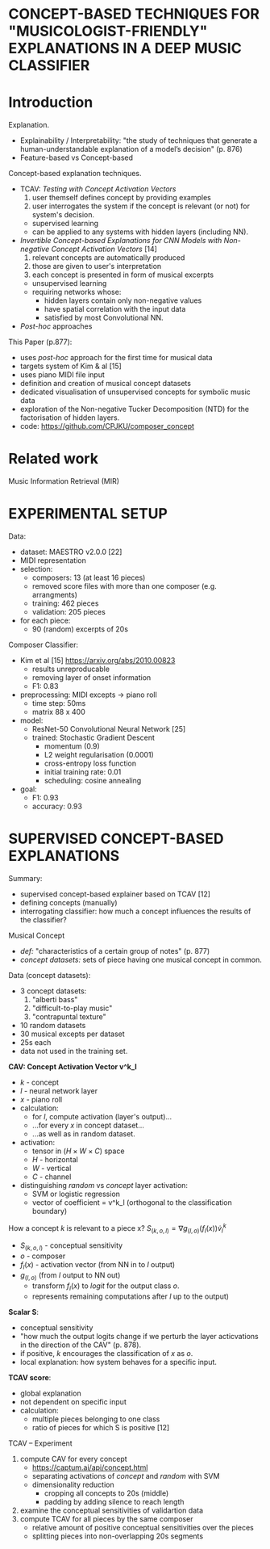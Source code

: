 # CONCEPT-BASED TECHNIQUES FOR "MUSICOLOGIST-FRIENDLY" EXPLANATIONS IN A DEEP MUSIC CLASSIFIER


# Introduction

Explanation.
* Explainability / Interpretability: "the study of techniques that generate a human-understandable explanation of a model’s decision" (p. 876)
* Feature-based vs Concept-based

Concept-based explanation techniques.
* TCAV: _Testing with Concept Activation Vectors_
	1. user themself defines concept by providing examples
	2. user interrogates the system if the concept is relevant (or not) for system's decision.
	* supervised learning
	* can be applied to any systems with hidden layers (including NN).
* _Invertible Concept-based Explanations for CNN Models with Non-negative Concept Activation Vectors_ \[14\]
	1. relevant concepts are automatically produced
	2. those are given to user's interpretation
	3. each concept is presented in form of musical excerpts
	* unsupervised learning
	* requiring networks whose: 
		- hidden layers contain only non-negative values
		- have spatial correlation with the input data
		- satisfied by most Convolutional NN.
* _Post-hoc_ approaches

This Paper (p.877):
- uses _post-hoc_ approach for the first time for musical data
- targets system of Kim & al \[15\]
- uses piano MIDI file input
- definition and creation of musical concept datasets
- dedicated visualisation of unsupervised concepts for symbolic music data
- exploration of the Non-negative Tucker Decomposition (NTD) for the factorisation of hidden layers.
- code: https://github.com/CPJKU/composer_concept


# Related work

Music Information Retrieval (MIR)


# EXPERIMENTAL SETUP

Data:
* dataset: MAESTRO v2.0.0 \[22\]
* MIDI representation
* selection:
	- composers: 13 (at least 16 pieces)
	- removed score files with more than one composer (e.g. arrangments)
	- training: 462 pieces
	- validation: 205 pieces
* for each piece:
	- 90 (random) excerpts of 20s

Composer Classifier:
* Kim et al \[15\] https://arxiv.org/abs/2010.00823
	- results unreproducable
	- removing layer of onset information
	- F1: 0.83
* preprocessing: MIDI excepts -> piano roll
	- time step: 50ms
	- matrix 88 x 400
* model:
	- ResNet-50 Convolutional Neural Network \[25\]
	- trained: Stochastic Gradient Descent
		- momentum (0.9)
		- L2 weight regularisation (0.0001)
		- cross-entropy loss function
		- initial training rate: 0.01
		- scheduling: cosine annealing
* goal:
	- F1: 0.93
	- accuracy: 0.93


# SUPERVISED CONCEPT-BASED EXPLANATIONS

Summary:
* supervised concept-based explainer based on TCAV \[12\]
* defining concepts (manually)
* interrogating classifier: how much a concept influences the results of the classifier?

Musical Concept
* _def:_ "characteristics of a certain group of notes" (p. 877)
* _concept datasets:_ sets of piece having one musical concept in common.

Data (concept datasets):
* 3 concept datasets:
	1. "alberti bass"
	2. "difficult-to-play music"
	3. "contrapuntal texture"
* 10 random datasets
* 30 musical excepts per dataset
* 25s each
* data not used in the training set.

**CAV: Concept Activation Vector v^k_l**
* _k_ - concept
* _l_ - neural network layer
* _x_ - piano roll
* calculation:
	- for _l_, compute activation (layer's output)...
	- ...for every _x_ in concept dataset...
	- ...as well as in random dataset.
* activation:
	- tensor in $(H\times W\times C)$ space
	- _H_ - horizontal
	- _W_ - vertical
	- _C_ - channel
* distinguishing _random_ vs _concept_ layer activation:
	- SVM or logistic regression
	- vector of coefficient = v^k_l (orthogonal to the classification boundary)

How a concept _k_ is relevant to a piece x?
$S_(k,o,l) = \nabla g_(l,o)(f_l(x))\dot v^k_l$
* $S_(k,o,l)$ - conceptual sensitivity
* _o_ - composer
* $f_l(x)$ - activation vector (from NN in to _l_ output)
* $g_(l,o)$ (from _l_ output to NN out)
	- transform $f_l(x)$ to _logit_ for the output class _o_.
	- represents remaining computations after _l_ up to the output)

**Scalar S**:
* conceptual sensitivity 
* "how much the output logits change if we perturb the layer acticvations in the direction of the CAV" (p. 878).
* if positive, _k_ encourages the classification of _x_ as _o_.
* local explanation: how system behaves for a specific input.

**TCAV score**:
* global explanation
* not dependent on specific input
* calculation:
	- multiple pieces belonging to one class
	- ratio of pieces for which S is positive \[12\]

TCAV – Experiment
1. compute CAV for every concept
	* https://captum.ai/api/concept.html
	* separating activations of _concept_ and _random_ with SVM
	* dimensionality reduction
		- cropping all concepts to 20s (middle)
		- padding by adding silence to reach length
2. examine the conceptual sensitivities of validartion data
3. compute TCAV for all pieces by the same composer
	* relative amount of positive conceptual sensitivities over the pieces
	* splitting pieces into non-overlapping 20s segments






